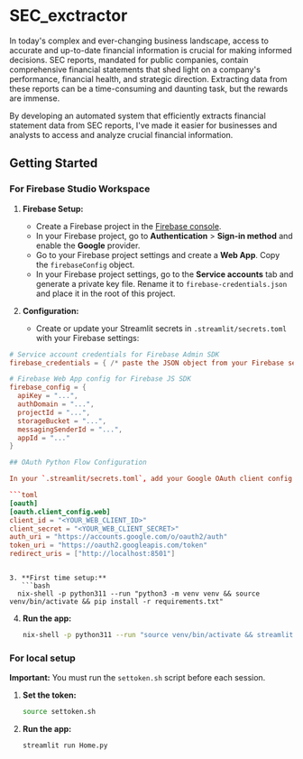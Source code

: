 # SEC_exctractor

>
   In today's complex and ever-changing business landscape, access to accurate and up-to-date financial information is crucial for making informed decisions. SEC reports, mandated for public companies, contain comprehensive financial statements that shed light on a company's performance, financial health, and strategic direction. Extracting data from these reports can be a time-consuming and daunting task, but the rewards are immense.
   
>
   By developing an automated system that efficiently extracts financial statement data from SEC reports, I've made it easier for businesses and analysts to access and analyze crucial financial information.

## Getting Started

### For Firebase Studio Workspace

1. **Firebase Setup:**
   - Create a Firebase project in the [Firebase console](https://console.firebase.google.com/).
   - In your Firebase project, go to **Authentication** > **Sign-in method** and enable the **Google** provider.
   - Go to your Firebase project settings and create a **Web App**. Copy the `firebaseConfig` object.
   - In your Firebase project settings, go to the **Service accounts** tab and generate a private key file. Rename it to `firebase-credentials.json` and place it in the root of this project.

2. **Configuration:**
   - Create or update your Streamlit secrets in `.streamlit/secrets.toml` with your Firebase settings:

```toml
# Service account credentials for Firebase Admin SDK
firebase_credentials = { /* paste the JSON object from your Firebase service account private key */ }

# Firebase Web App config for Firebase JS SDK
firebase_config = {
  apiKey = "...",
  authDomain = "...",
  projectId = "...",
  storageBucket = "...",
  messagingSenderId = "...",
  appId = "..."
}

## OAuth Python Flow Configuration

In your `.streamlit/secrets.toml`, add your Google OAuth client config under `[oauth.client_config]`:

```toml
[oauth]
[oauth.client_config.web]
client_id = "<YOUR_WEB_CLIENT_ID>"
client_secret = "<YOUR_WEB_CLIENT_SECRET>"
auth_uri = "https://accounts.google.com/o/oauth2/auth"
token_uri = "https://oauth2.googleapis.com/token"
redirect_uris = ["http://localhost:8501"]
```
```

3. **First time setup:**
   ```bash
  nix-shell -p python311 --run "python3 -m venv venv && source venv/bin/activate && pip install -r requirements.txt"
   ```

4. **Run the app:**
   ```bash
   nix-shell -p python311 --run "source venv/bin/activate && streamlit run Home.py --server.headless true --server.enableCORS false"
   ```

### For local setup

**Important:** You must run the `settoken.sh` script before each session.

1.  **Set the token:**
    ```bash
    source settoken.sh
    ```
2.  **Run the app:**
    ```bash
    streamlit run Home.py
    ```
